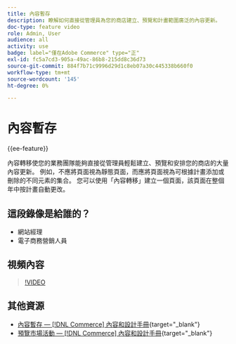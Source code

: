 ```yaml
---
title: 內容暫存
description: 瞭解如何直接從管理員為您的商店建立、預覽和計畫範圍廣泛的內容更新。
doc-type: feature video
role: Admin, User
audience: all
activity: use
badge: label="僅在Adobe Commerce" type="正"
exl-id: fc5a7cd3-905a-49ac-86b8-215dd8c36d73
source-git-commit: 884f7b71c9996d29d1c8eb07a30c445338b660f0
workflow-type: tm+mt
source-wordcount: '145'
ht-degree: 0%

---
```


# 內容暫存

{{ee-feature}}

內容轉移使您的業務團隊能夠直接從管理員輕鬆建立、預覽和安排您的商店的大量內容更新。 例如，不應將頁面視為靜態頁面，而應將頁面視為可根據計畫添加或刪除的不同元素的集合。 您可以使用「內容轉移」建立一個頁面，該頁面在整個年中按計畫自動更改。

## 這段錄像是給誰的？

- 網站經理
- 電子商務營銷人員

## 視頻內容

>[!VIDEO](https://video.tv.adobe.com/v/343784?quality=12&learn=on)

## 其他資源

- [內容暫存 —  [!DNL Commerce] 內容和設計手冊](https://experienceleague.adobe.com/docs/commerce-admin/content-design/staging/content-staging.html){target="_blank"}
- [預覽市場活動 —  [!DNL Commerce] 內容和設計手冊](https://experienceleague.adobe.com/docs/commerce-admin/content-design/staging/content-staging-preview.html){target="_blank"}
